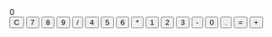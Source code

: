 <html>
<head>
  <title>
    Calculator
  </title>
</head>
<body>

  <form>
    <div class="calculator">
  <div class="display">0</div>
  <div class="buttons">
    <button class="clear">C</button>
    <button>7</button>
    <button>8</button>
    <button>9</button>
    <button class="operator">/</button>
    <button>4</button>
    <button>5</button>
    <button>6</button>
    <button class="operator">*</button>
    <button>1</button>
    <button>2</button>
    <button>3</button>
    <button class="operator">-</button>
    <button>0</button>
    <button>.</button>
    <button class="equal">=</button>
    <button class="operator">+</button>
  </div>
</div>
  </form>
<style>


</body>
</html>

